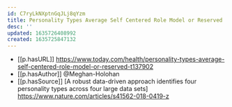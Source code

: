 ```yaml
---
id: C7ryLkNXptnGqJLj8qYzm
title: Personality Types Average Self Centered Role Model or Reserved
desc: ''
updated: 1635726408992
created: 1635725847132
---
```


- [[p.hasURL]] https://www.today.com/health/personality-types-average-self-centered-role-model-or-reserved-t137902
- [[p.hasAuthor]] @Meghan-Holohan
- [[p.hasSource]] [A robust data-driven approach identifies four personality types across four large data sets] https://www.nature.com/articles/s41562-018-0419-z